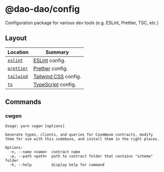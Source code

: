 # @dao-dao/config

Configuration package for various dev tools (e.g. ESLint, Prettier, TSC, etc.)

## Layout

| Location                          | Summary                                               |
| --------------------------------- | ----------------------------------------------------- |
| [`eslint`](./eslint/index.js)     | [ESLint](https://eslint.org/) config.                 |
| [`prettier`](./prettier/index.js) | [Prettier](https://prettier.io/) config.              |
| [`tailwind`](./tailwind)          | [Tailwind CSS](https://tailwindcss.com/) config.      |
| [`ts`](./ts)                      | [TypeScript](https://www.typescriptlang.org/) config. |

## Commands

### cwgen

```
Usage: yarn cwgen [options]

Generate types, clients, and queries for CosmWasm contracts, modify them for use with this codebase, and install them in the right places.

Options:
  -n, --name <name>  contract name
  -p, --path <path>  path to contract folder that contains "schema" folder
  -h, --help         display help for command
```
